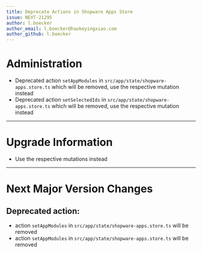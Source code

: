```yaml
---
title: Deprecate Actions in Shopware Apps Store
issue: NEXT-21295
author: l.boecker
author_email: l.boecker@haokeyingxiao.com
author_github: l.boecker
---
```

# Administration
* Deprecated action `setAppModules` in `src/app/state/shopware-apps.store.ts` which will be removed, use the respective mutation instead
* Deprecated action `setSelectedIds` in `src/app/state/shopware-apps.store.ts` which will be removed, use the respective mutation instead

___

# Upgrade Information
* Use the respective mutations instead
___
# Next Major Version Changes
## Deprecated action:
* action `setAppModules` in `src/app/state/shopware-apps.store.ts` will be removed
* action `setAppModules` in `src/app/state/shopware-apps.store.ts` will be removed
